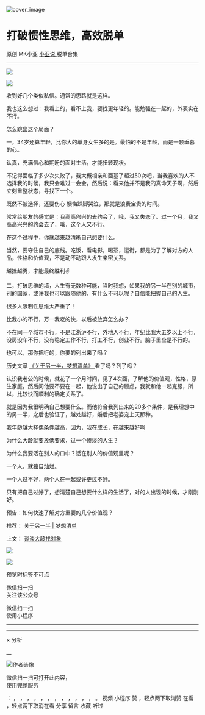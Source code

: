 ![cover_image](https://mmbiz.qlogo.cn/mmbiz_jpg/A8SKDch4cJEePAxkmaGPHSSL6efiaqmvgtdia7OdVwvpZMTBIo4sgpfJ96cP9IjyftjCWyZVm8KCia4X6SrH3W1icQ/0?wx_fmt=jpeg)

#  打破惯性思维，高效脱单

原创  MK小亚  [ 小亚说 ](https://mp.weixin.qq.com/mp/appmsgalbum?__biz=MzUxNDAwNTk0MQ==&action=getalbum&album_id=2150334617126502403#wechat_redirect) 脱单合集

__ _ _ _ _

![](https://mmbiz.qpic.cn/mmbiz_jpg/A8SKDch4cJEePAxkmaGPHSSL6efiaqmvgUh1Fu5g2Qf9PRkgY7JTJ1a1w6bViaP6Hb9G2ibeibcPWVTjM6a7m7fCmQ/640?wx_fmt=jpeg)

  

![](https://mmbiz.qpic.cn/mmbiz_jpg/A8SKDch4cJEePAxkmaGPHSSL6efiaqmvgCNc87Uiaialzlr33Yd1KRYJ7PyibEaQicfphsrUjmQtkyQgFW0CaxaTa3w/640?wx_fmt=jpeg)  

  
  

收到好几个类似私信。通常的思路就是这样。

  

我也这么想过：我看上的，看不上我，要找更年轻的。能勉强在一起的，外表实在不行。

  

怎么跳出这个局面？

  

一，34岁还算年轻，比你大的单身女生多的是。最怕的不是年龄，而是一颗垂暮的心。

  

认真，充满信心和期盼的面对生活，才能扭转现状。

  

不记得面临了多少次失败了，我大概相亲和面基了超过50次吧，当我喜欢的人不选择我的时候，我只会难过一会会，然后说：看来他并不是我的真命天子啊，然后立刻重整状态，寻找下一个。

  

既然不被选择，还要伤心  懊悔跺脚哭泣，那就是浪费宝贵的时间。

  

常常给朋友的感觉是：我高高兴兴的去约会了，哦，我又失恋了。过一个月，我又高高兴兴的约会去了，哦，这个人又不行。

  

在这个过程中，你就越来越清晰自己想要什么。

  

当然，要守住自己的底线。吃饭，看电影，喝茶，逛街，都是为了了解对方的人品，性格和价值观，不是动不动跟人发生亲密关系。

  

越挫越勇，才能最终胜利✌️

  

二，打破思维的墙，人生有无数种可能，当时我想，如果我的另一半在别的城市，别的国家，或许我也可以跟随他的，有什么不可以呢？自信能把握自己的人生。

  

很多人限制性思维太严重了！

  

比我小的不行，万一我老的快，以后被放弃怎么办？

  

不在同一个城市不行，不是江浙沪不行，外地人不行，年纪比我大五岁以上不行，没房没车不行，没有稳定工作不行，打工不行，创业不行。脑子里全是不行的。

  

也可以，那你把行的，你要的列出来了吗？

  

历史文章 [ 《关于另一半，梦想清单》
](http://mp.weixin.qq.com/s?__biz=MzUxNDAwNTk0MQ==&mid=2247483894&idx=1&sn=25f8a0e9bd3f96dafb093d9d0ed82e96&chksm=f94dcf2cce3a463aa779edecf27544e4fa935148456d1972fd2cb3c87cb8a654833652d94f56&scene=21#wechat_redirect)
看了吗？列了吗？

  

认识我老公的时候，就花了一个月时间，见了4次面，了解他的价值观，性格，原生家庭，然后问他要不要在一起，他说出了自己的顾虑，我就和他一起克服，所以，比较快而顺利的确定关系了。

  

就是因为我很明确自己想要什么。而他符合我列出来的20多个条件，是我理想中的另一半，之后也验证了，越处越好，婚后把老婆宠上天那种。

  

我年龄越大择偶条件越高，因为，我在成长，在越来越好啊

  

为什么大龄就要放低要求，过一个惨淡的人生？

  

为什么我要活在别人的口中？活在别人的价值观里呢？

  

一个人，就独自灿烂。

  

一个人过不好，两个人在一起或许更过不好。

  

只有把自己过好了，想清楚自己想要什么样的生活了，对的人出现的时候，才刚刚好。

  

预告：如何快速了解对方重要的几个价值观？

  

推荐： [ 关于另一半 | 梦想清单
](https://mp.weixin.qq.com/s?__biz=MzUxNDAwNTk0MQ==&mid=2247483894&idx=1&sn=25f8a0e9bd3f96dafb093d9d0ed82e96&chksm=f94dcf2cce3a463aa779edecf27544e4fa935148456d1972fd2cb3c87cb8a654833652d94f56&token=1279964396&lang=zh_CN&scene=21#wechat_redirect)

上文： [ 谈谈大龄找对象
](http://mp.weixin.qq.com/s?__biz=MzUxNDAwNTk0MQ==&mid=2247484448&idx=1&sn=a3ce4cdb9e0c4fa8b61dfdf4428f32ca&chksm=f94dcaface3a43ec2626391ef09826b53fe42a8f01d9e428122c435a214e361196418f3db714&scene=21#wechat_redirect)

![](https://mmbiz.qpic.cn/mmbiz_gif/b96CibCt70iaZ7Bia3Wm91cEuWhERXfCYjTia9tf7aMjVBNRETSa2NpGjCV6tyNvgCLos8LBgwEgxcwaIw8zdOsG7A/640?wx_fmt=gif)

![](https://mmbiz.qpic.cn/mmbiz_jpg/A8SKDch4cJEicCnqTxiatgGquhIicZ1wJ1Dth5YOOzoYV7U4N3HmiaO0vVAzjOpBVdtF0gnL632Fc7HqiaDmgveQDEw/640?wx_fmt=jpeg)

  

  

  

预览时标签不可点

微信扫一扫  
关注该公众号



微信扫一扫  
使用小程序

****



****



×  分析

__

![作者头像](http://mmbiz.qpic.cn/mmbiz_png/A8SKDch4cJE0KicTMyrVCx3VLqEgic5sJ1V5QeGZTibG9GLZlSCXSj5ByXNkib5PBrZVMkI41KKxgwE1K9gfypUeRg/0?wx_fmt=png)

微信扫一扫可打开此内容，  
使用完整服务

：  ，  ，  ，  ，  ，  ，  ，  ，  ，  ，  ，  ，  。  视频  小程序  赞  ，轻点两下取消赞  在看  ，轻点两下取消在看
分享  留言  收藏  听过

